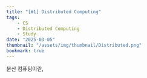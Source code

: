 ```yaml
---
title: "[#1] Distributed Computing"
tags:
    - CS
    - Distributed Computing
    - Study
date: "2025-03-05"
thumbnail: "/assets/img/thumbnail/Distributed.png"
bookmark: true
---
```


분산 컴퓨팅이란,
